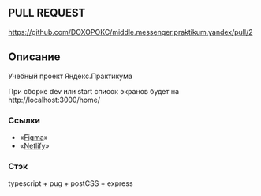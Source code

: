 
## **PULL REQUEST**
https://github.com/DOXOPOKC/middle.messenger.praktikum.yandex/pull/2

## **Описание**
Учебный проект Яндекс.Практикума

При сборке dev или start список экранов будет на http://localhost:3000/home/

### Ссылки
- «[Figma](https://www.figma.com/file/WvyKiQqpgMvhIF9iYX6lN1/Chat-doxopokc?node-id=0%3A1)»
- «[Netlify](https://hardcore-yalow-bf2127.netlify.app/home/)»

### Стэк
typescript + pug + postCSS + express
